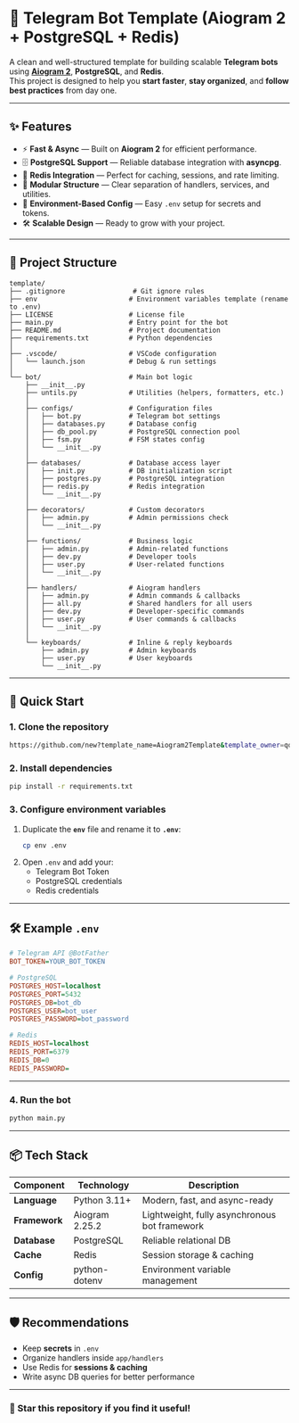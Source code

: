 # 🤖 Telegram Bot Template (Aiogram 2 + PostgreSQL + Redis)

A clean and well-structured template for building scalable **Telegram bots** using **[Aiogram 2](https://docs.aiogram.dev/en/latest/)**, **PostgreSQL**, and **Redis**.  
This project is designed to help you **start faster**, **stay organized**, and **follow best practices** from day one.

---

## ✨ Features
- ⚡ **Fast & Async** — Built on **Aiogram 2** for efficient performance.
- 🗄 **PostgreSQL Support** — Reliable database integration with **asyncpg**.
- 🔄 **Redis Integration** — Perfect for caching, sessions, and rate limiting.
- 🧩 **Modular Structure** — Clear separation of handlers, services, and utilities.
- 🔐 **Environment-Based Config** — Easy `.env` setup for secrets and tokens.
- 🛠 **Scalable Design** — Ready to grow with your project.

---

## 📂 Project Structure
```
template/
├── .gitignore                 # Git ignore rules
├── env                       # Environment variables template (rename to .env)
├── LICENSE                   # License file
├── main.py                   # Entry point for the bot
├── README.md                 # Project documentation
├── requirements.txt          # Python dependencies
│
├── .vscode/                  # VSCode configuration
│   └── launch.json           # Debug & run settings
│
└── bot/                      # Main bot logic
    ├── __init__.py
    ├── untils.py             # Utilities (helpers, formatters, etc.)
    │
    ├── configs/              # Configuration files
    │   ├── bot.py            # Telegram bot settings
    │   ├── databases.py      # Database config
    │   ├── db_pool.py        # PostgreSQL connection pool
    │   ├── fsm.py            # FSM states config
    │   └── __init__.py
    │
    ├── databases/            # Database access layer
    │   ├── init.py           # DB initialization script
    │   ├── postgres.py       # PostgreSQL integration
    │   ├── redis.py          # Redis integration
    │   └── __init__.py
    │
    ├── decorators/           # Custom decorators
    │   ├── admin.py          # Admin permissions check
    │   └── __init__.py
    │
    ├── functions/            # Business logic
    │   ├── admin.py          # Admin-related functions
    │   ├── dev.py            # Developer tools
    │   ├── user.py           # User-related functions
    │   └── __init__.py
    │
    ├── handlers/             # Aiogram handlers
    │   ├── admin.py          # Admin commands & callbacks
    │   ├── all.py            # Shared handlers for all users
    │   ├── dev.py            # Developer-specific commands
    │   ├── user.py           # User commands & callbacks
    │   └── __init__.py
    │
    └── keyboards/            # Inline & reply keyboards
        ├── admin.py          # Admin keyboards
        ├── user.py           # User keyboards
        └── __init__.py
```

---

## 🚀 Quick Start

### 1. Clone the repository
```bash
https://github.com/new?template_name=Aiogram2Template&template_owner=qqwkk
```

### 2. Install dependencies
```bash
pip install -r requirements.txt
```

### 3. Configure environment variables
1. Duplicate the **`env`** file and rename it to **`.env`**:
   ```bash
   cp env .env
   ```
2. Open `.env` and add your:
   - Telegram Bot Token
   - PostgreSQL credentials
   - Redis credentials

---

## 🛠 Example `.env`
```ini
# Telegram API @BotFather
BOT_TOKEN=YOUR_BOT_TOKEN

# PostgreSQL
POSTGRES_HOST=localhost
POSTGRES_PORT=5432
POSTGRES_DB=bot_db
POSTGRES_USER=bot_user
POSTGRES_PASSWORD=bot_password

# Redis
REDIS_HOST=localhost
REDIS_PORT=6379
REDIS_DB=0
REDIS_PASSWORD=
```

---

### 4. Run the bot
```bash
python main.py
```


---

## 📦 Tech Stack
| Component      | Technology      | Description                              |
|--------------|-----------------|---------------------------------------|
| **Language** | Python 3.11+    | Modern, fast, and async-ready        |
| **Framework**| Aiogram 2.25.2  | Lightweight, fully asynchronous bot framework |
| **Database** | PostgreSQL      | Reliable relational DB              |
| **Cache**    | Redis          | Session storage & caching           |
| **Config**   | python-dotenv  | Environment variable management    |

---

## 🛡 Recommendations
- Keep **secrets** in `.env`
- Organize handlers inside `app/handlers`
- Use Redis for **sessions & caching**
- Write async DB queries for better performance

---


### 🌟 Star this repository if you find it useful!